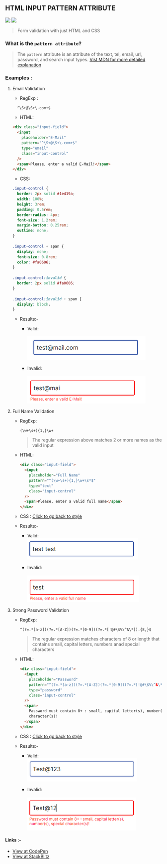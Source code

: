 ## HTML INPUT PATTERN ATTRIBUTE

<img src="https://img.shields.io/badge/html5%20-%23E34F26.svg?&style=for-the-badge&logo=html5&logoColor=white"/> <img src="https://img.shields.io/badge/css3%20-%231572B6.svg?&style=for-the-badge&logo=css3&logoColor=white"/>

> Form validation with just HTML and CSS

### What is the `pattern attribute`?

> The `pattern` attribute is an attribute of the text, tel, email, url, password, and search input types. [Vist MDN for more detailed explanation](https://developer.mozilla.org/en-US/docs/Web/HTML/Attributes/pattern)

### Examples :

1. Email Validation

   - RegExp :

   ```regexp
     ^\S+@\S+\.com+$
   ```

   - HTML:

   ```html
   <div class="input-field">
     <input
       placeholder="E-Mail"
       pattern="^\S+@\S+\.com+$"
       type="email"
       class="input-control"
     />
     <span>Please, enter a valid E-Mail!</span>
   </div>
   ```

   - <span id="css">CSS:</span>

   ```css
   .input-control {
     border: 2px solid #1e419a;
     width: 100%;
     height: 3rem;
     padding: 0.5rem;
     border-radius: 4px;
     font-size: 1.2rem;
     margin-bottom: 0.25rem;
     outline: none;
   }

   .input-control + span {
     display: none;
     font-size: 0.8rem;
     color: #fa0606;
   }

   .input-control:invalid {
     border: 2px solid #fa0606;
   }

   .input-control:invalid + span {
     display: block;
   }
   ```

   - Results:-

     - Valid: <br/>

       ![Valid Result](./images/valid-email.png)

     - Invalid: <br/>  
       ![InValid Result](./images/invalid-mail.png)

2. Full Name Validation

   - RegExp:

     ```regexp
     (\w+\s+){1,}\w+
     ```

     > The regular expression above matches 2 or more names as the valid input

   - HTML:

     ```html
     <div class="input-field">
       <input
         placeholder="Full Name"
         pattern="^(\w+\s+){1,}\w+\s*$"
         type="text"
         class="input-control"
       />
       <span>Please, enter a valid full name</span>
     </div>
     ```

   - CSS :
     <a href="#css">Click to go back to style</a>

   - Results:-

     - Valid: <br/>
       ![Valid Result](./images/valid-name.png)

     - Invalid: <br/>  
       ![InValid Result](./images/invalid-name.png)

3. Strong Password Validation

   - RegExp:

     ```regexp
     ^(?=.*[a-z])(?=.*[A-Z])(?=.*[0-9])(?=.*[!@#\$%\^&\*]).{8,}$
     ```

     > The regular expression matches characters of 8 or length that contains small, capital letters, numbers anad special characters

   - HTML:

     ```html
     <div class="input-field">
       <input
         placeholder="Password"
         pattern="^(?=.*[a-z])(?=.*[A-Z])(?=.*[0-9])(?=.*[!@#\$%\^&\*]).{8,}$"
         type="password"
         class="input-control"
       />
       <span>
         Password must contain 8+ : small, capital letter(s), number(s), special
         character(s)!
       </span>
     </div>
     ```

   - CSS :
     <a href="#css">Click to go back to style</a>

   - Results:-

     - Valid: <br/>
       ![Valid Result](./images/valid-password.png)

     - Invalid: <br/>  
       ![InValid Result](./images/invalid-password.png)

#### Links :-

- [View at CodePen](https://codepen.io/raheemscorp/pen/poVZoOZ)
- [View at StackBlitz](https://stackblitz.com/edit/web-platform-1aoslh?file=index.html)
